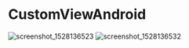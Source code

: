 # CustomViewAndroid
![screenshot_1528136523](https://user-images.githubusercontent.com/23611258/40934782-8c250742-6853-11e8-82a4-103e58d7dfc7.png)
![screenshot_1528136532](https://user-images.githubusercontent.com/23611258/40934787-90b817ea-6853-11e8-99b6-972cc33c2c67.png)

